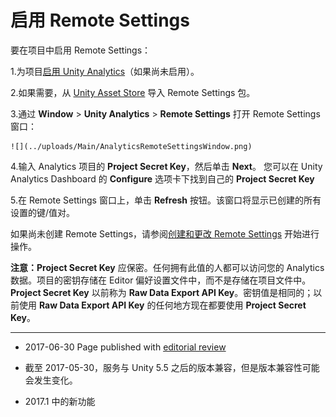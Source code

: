# 启用 Remote Settings

要在项目中启用 Remote Settings：

1.为项目[启用 Unity Analytics](UnityAnalyticsOverview.html)（如果尚未启用）。

2.如果需要，从 [Unity Asset Store](https://www.assetstore.unity3d.com/#!/content/89317) 导入 Remote Settings 包。

3.通过 __Window__ > __Unity Analytics__ > __Remote Settings__ 打开 Remote Settings 窗口：

    ![](../uploads/Main/AnalyticsRemoteSettingsWindow.png) 


4.输入 Analytics 项目的 __Project Secret Key__，然后单击 __Next__。
    您可以在 Unity Analytics Dashboard 的 __Configure__ 选项卡下找到自己的 __Project Secret Key__

5.在 Remote Settings 窗口上，单击 __Refresh__ 按钮。该窗口将显示已创建的所有设置的键/值对。

如果尚未创建 Remote Settings，请参阅[创建和更改 Remote Settings](UnityAnalyticsRemoteSettingsCreating.html) 开始进行操作。

**注意：**__Project Secret Key__ 应保密。任何拥有此值的人都可以访问您的 Analytics 数据。项目的密钥存储在 Editor 偏好设置文件中，而不是存储在项目文件中。__Project Secret Key__ 以前称为 __Raw Data Export API Key__。密钥值是相同的；以前使用 __Raw Data Export API Key__ 的任何地方现在都要使用 __Project Secret Key__。

---

* <span class="page-edit">2017-06-30 Page published with [editorial review](DocumentationEditorialReview.html)
</span>

* <span class="page-edit">截至 2017-05-30，服务与 Unity 5.5 之后的版本兼容，但是版本兼容性可能会发生变化。</span>
 
* <span class="page-history">2017.1 中的新功能</span>
